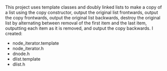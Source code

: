 This project uses template classes and doubly linked lists to make a copy of a list using the copy constructor, output the original list frontwards, output the copy frontwards, output the original list backwards, destroy the original list by alternating between removal of the first item and the last item, outputting each item as it is removed, and output the copy backwards. I created:
- node_iterator.template
- node_iterator.h
- dnode.h
- dlist.template
- dlist.h
